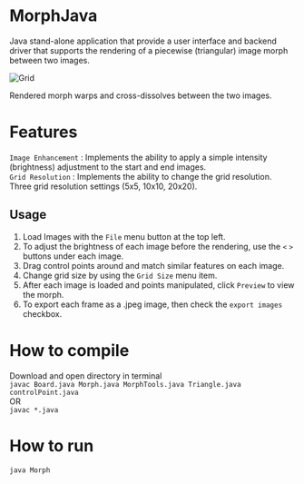 # MorphJava
Java stand-alone application that provide a user interface and backend driver that supports the rendering of a piecewise (triangular) image morph between two images. 

![Grid](/MorphWillFerrell.gif)

Rendered morph warps and cross-dissolves between the two images. <br/>

# Features
`Image Enhancement`	: Implements the ability to apply a simple intensity (brightness) adjustment to the start and end images.<br/>
`Grid Resolution`	: Implements the ability to change the grid resolution. Three grid resolution settings (5x5, 10x10, 20x20).<br/>

## Usage
1. Load Images with the `File` menu button at the top left. 							<br/>
2. To adjust the brightness of each image before the rendering, use the `<` `>` buttons under each image.	<br/>
3. Drag control points around and match similar features on each image. 					<br/>
4. Change grid size by using the `Grid Size` menu item. 							<br/>
5. After each image is loaded and points manipulated, click `Preview` to view the morph.			<br/>
6. To export each frame as a .jpeg image, then check the `export images` checkbox.				<br/>

# How to compile 
Download and open directory in terminal <br/>
`javac Board.java Morph.java MorphTools.java Triangle.java controlPoint.java`
<br/> OR <br/>
`javac *.java`

# How to run
`java Morph`
